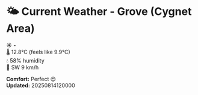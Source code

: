 # 🌤️ Current Weather - Grove (Cygnet Area)

☀️ **-**  
🌡️ 12.8°C (feels like 9.9°C)  
💧 58% humidity  
💨 SW 9 km/h  

**Comfort:** Perfect 😌  
**Updated:** 20250814120000

